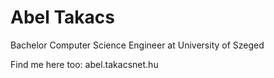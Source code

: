 <h1>Abel Takacs</h1>
<p>Bachelor Computer Science Engineer at University of Szeged</p>

<p>Find me here too: <a>abel.takacsnet.hu</a></p>
